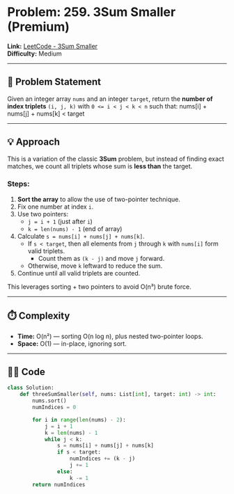 # Problem: 259. 3Sum Smaller (Premium)

**Link:** [LeetCode - 3Sum Smaller](https://leetcode.com/problems/3sum-smaller/)  
**Difficulty:** Medium  

---

## 📝 Problem Statement
Given an integer array `nums` and an integer `target`, return the **number of index triplets** `(i, j, k)` with `0 <= i < j < k < n` such that:  nums[i] + nums[j] + nums[k] < target

---

## 💡 Approach

This is a variation of the classic **3Sum** problem, but instead of finding exact matches, we count all triplets whose sum is **less than** the target.  

### Steps:
1. **Sort the array** to allow the use of two-pointer technique.  
2. Fix one number at index `i`.  
3. Use two pointers:
   - `j = i + 1` (just after `i`)  
   - `k = len(nums) - 1` (end of array)  
4. Calculate `s = nums[i] + nums[j] + nums[k]`.  
   - If `s < target`, then all elements from `j` through `k` with `nums[i]` form valid triplets.  
     - Count them as `(k - j)` and move `j` forward.  
   - Otherwise, move `k` leftward to reduce the sum.  
5. Continue until all valid triplets are counted.  

This leverages sorting + two pointers to avoid O(n³) brute force.  

---

## ⏱️ Complexity
- **Time:** O(n²) — sorting O(n log n), plus nested two-pointer loops.  
- **Space:** O(1) — in-place, ignoring sort.  

---

## 🧑‍💻 Code

```python
class Solution:
    def threeSumSmaller(self, nums: List[int], target: int) -> int:
        nums.sort()
        numIndices = 0

        for i in range(len(nums) - 2):
            j = i + 1
            k = len(nums) - 1
            while j < k:
                s = nums[i] + nums[j] + nums[k]
                if s < target:
                    numIndices += (k - j)
                    j += 1
                else:
                    k -= 1
        return numIndices